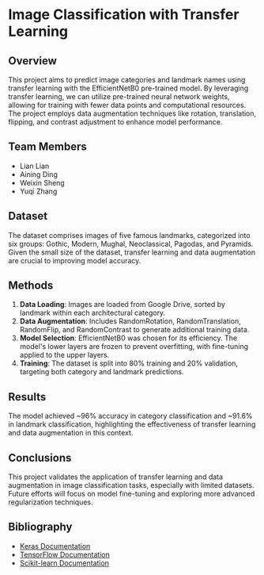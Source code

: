 # Image Classification with Transfer Learning

## Overview
This project aims to predict image categories and landmark names using transfer learning with the EfficientNetB0 pre-trained model. By leveraging transfer learning, we can utilize pre-trained neural network weights, allowing for training with fewer data points and computational resources. The project employs data augmentation techniques like rotation, translation, flipping, and contrast adjustment to enhance model performance.

## Team Members
- Lian Lian
- Aining Ding
- Weixin Sheng
- Yuqi Zhang

## Dataset
The dataset comprises images of five famous landmarks, categorized into six groups: Gothic, Modern, Mughal, Neoclassical, Pagodas, and Pyramids. Given the small size of the dataset, transfer learning and data augmentation are crucial to improving model accuracy.

## Methods
1. **Data Loading**: Images are loaded from Google Drive, sorted by landmark within each architectural category.
2. **Data Augmentation**: Includes RandomRotation, RandomTranslation, RandomFlip, and RandomContrast to generate additional training data.
3. **Model Selection**: EfficientNetB0 was chosen for its efficiency. The model's lower layers are frozen to prevent overfitting, with fine-tuning applied to the upper layers.
4. **Training**: The dataset is split into 80% training and 20% validation, targeting both category and landmark predictions.

## Results
The model achieved ~96% accuracy in category classification and ~91.6% in landmark classification, highlighting the effectiveness of transfer learning and data augmentation in this context.

## Conclusions
This project validates the application of transfer learning and data augmentation in image classification tasks, especially with limited datasets. Future efforts will focus on model fine-tuning and exploring more advanced regularization techniques.

## Bibliography
- [Keras Documentation](https://keras.io)
- [TensorFlow Documentation](https://www.tensorflow.org)
- [Scikit-learn Documentation](https://scikit-learn.org)

